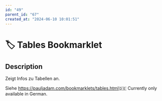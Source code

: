 ```yaml
---
id: "49"
parent_id: "67"
created_at: "2024-06-10 10:01:51"
---
```


# 🏷️ Tables Bookmarklet

## Description

Zeigt Infos zu Tabellen an.

Siehe <https://pauljadam.com/bookmarklets/tables.html>🇩🇪 Currently only available in German.
